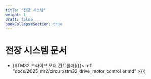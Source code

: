 ```yaml
---
title: "전장 시스템"
weight: 1
draft: false
bookCollapseSection: true
---
```

# 전장 시스템 문서

- [STM32 드라이브 모터 컨트롤러]({{< ref "docs/2025_mr2/circuit/stm32_drive_motor_controller.md" >}})

